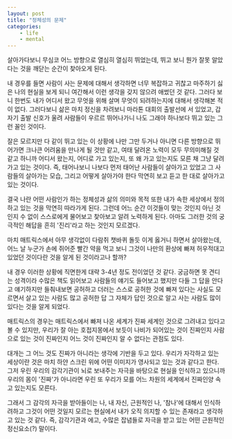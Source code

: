 ```yaml
---
layout: post
title: "정체성의 문제"
categories:
    - life
    - mental
---
```


살아가다보니 무심코 어느 방향으로 열심히 열심히 뛰었는데, 뛰고 보니 뭔가 잘못 알았다는 것을 깨닫는 순간이 찾아오게 된다. 

내 경우를 들면 사람이 사는 문제에 대해서 생각하면 너무 복잡하고 귀찮고 마주하기 싫은 나의 현실을 보게 되니 여간해서 이런 생각을 갖지 않으려 애썼던 것 같다. 그러다 보니 한번도 내가 어디서 왔고 무엇을 위해 살며 무엇이 되려하는지에 대해서 생각해본 적이 없다. 그러다보니 삶은 마치 정신을 차려보니 마라톤 대회의 출발선에 서 있었고, 갑자기 출발 신호가 울려 사람들이 우르르 뛰어나가니 나도 그래야 하나보다 뛰고 있는 그런 꼴인 것이다. 

잘은 모르지만 다 같이 뛰고 있는 이 상황에 나만 그만 두거나 아니면 다른 방향으로 뛰어가면 크나큰 어려움을 만나게 될 것만 같고, 여태 달려온 노력이 모두 무의미해질 것 같고 하니까 어디서 왔는지, 어디로 가고 있는지, 또 왜 가고 있는지도 모른 채 그냥 달려가고 있는 것이다. 즉, 태어나보니 나보다 먼저 태어난 사람들이 살아가고 있었고 그 사람들의 살아가는 모습, 그리고 어떻게 살아가야 한다 막연히 보고 듣고 한 대로 살아가고 있는 것이다. 

결국 나란 어떤 사람인가 하는 정체성과 삶의 의미와 목적 또한 내가 속한 세상에서 정의하고 있는 것을 막연히 따라가게 된다. 그런데 어느 순간 이것들이 맞는 것인지 아닌 것인지 수 없이 스스로에게 물어보고 찾아보고 알려 노력하게 된다. 아마도 그러한 것의 궁극적인 해답을 흔히 '진리'라고 하는 것인지 모르겠다.

마치 매트릭스에서 아무 생각없이 다람쥐 챗바퀴 돌듯 이게 옳거니 하면서 살아왔는데, 어느 날 누군가 손에 쥐어준 빨간 약을 먹고 보니 그것이 나만의 환상에 빠져 허우적대고 있었던 것이다란 것을 알게 된 것이라고나 할까?

내 경우 이러한 상황에 직면한게 대략 3-4년 정도 전이었던 것 같다. 궁금하면 못 견디는 성격이라 수많은 책도 읽어보고 사람들의 얘기도 들어보고 했지만 다들 그 답을 안다고 얘기하지만 들춰내보면 공허하고 더러는 스스로 공허한 것에 빠져 있다는 사실도 모르면서 살고 있는 사람도 많고 공허한 답 그 자체가 답인 것으로 알고 사는 사람도 많이 있다는 것을 알게 되었다. 

매트릭스의 경우는 매트릭스에서 빠져 나온 세계가 진짜 세계인 것으로 그려내고 있다고 볼 수 있지만, 우리가 잘 아는 호접지몽에서 보듯이 나비가 되어있는 것이 진짜인지 사람으로 있는 것이 진짜인지 어느 것이 진짜인지 알 수 없다는 관점도 있다. 

대개는 그 어느 것도 진짜가 아니라는 생각에 기반을 두고 있다. 우리가 자각하고 있는 세상이란 것은 마치 하얀 스크린 위에 어떤 이미지가 영사되고 있는 것과 같다고 한다. 그저 우린 우리의 감각기관이 뇌로 보내주는 자극을 바탕으로 현실을 인식하고 있으니까 우리의 몸이 '진짜'가 아니라면 우린 또 우리가 모를 어느 차원의 세계에서 진짜인양 속고 있는지도 모른다.

그래서 그 감각의 자극을 받아들이는 나, 내 자신, 근원적인 나, '참나'에 대해서 인식하려하고 그것이 어떤 것일지 모르는 현실에서 내가 오직 의지할 수 있는 존재라고 생각하고 있는 것 같다. 즉, 감각기관과 에고, 수많은 잡념들로 자극을 받고 있는 어떤 근원적인 정신요소(?) 말이다. 